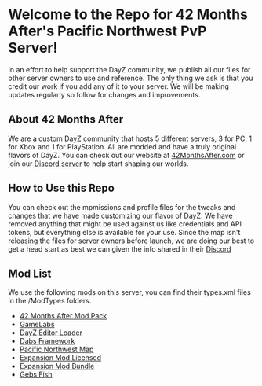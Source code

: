 # Welcome to the Repo for 42 Months After's Pacific Northwest PvP Server!
In an effort to help support the DayZ community, we publish all our files for other server owners to use and reference. The only thing we ask is that you credit our work if you add any of it to your server. We will be making updates regularly so follow for changes and improvements.

## About 42 Months After
We are a custom DayZ community that hosts 5 different servers, 3 for PC, 1 for Xbox and 1 for PlayStation. All are modded and have a truly original flavors of DayZ. You can check out our website at [42MonthsAfter.com](http://www.42MonthsAfter.com) or join our [Discord server](http://discord.42MonthsAfter.com) to help start shaping our worlds.

## How to Use this Repo
You can check out the mpmissions and profile files for the tweaks and changes that we have made customizing our flavor of DayZ. We have removed anything that might be used against us like credentials and API tokens, but everything else is available for your use. Since the map isn't releasing the files for server owners before launch, we are doing our best to get a head start as best we can given the info shared in their [Discord](https://discord.gg/jARcNVEgrN)

## Mod List
We use the following mods on this server, you can find their types.xml files in the /ModTypes folders.
- [42 Months After Mod Pack](https://steamcommunity.com/sharedfiles/filedetails/?id=3133630816&searchtext=42+Months+After+Mod+Pack)
- [GameLabs](https://steamcommunity.com/sharedfiles/filedetails/?id=2464526692&searchtext=GameLabs)
- [DayZ Editor Loader](https://steamcommunity.com/sharedfiles/filedetails/?id=2276010135&searchtext=DayZ+Editor+Loader)
- [Dabs Framework](https://steamcommunity.com/sharedfiles/filedetails/?id=2545327648&searchtext=Dabs+Framework)
- [Pacific Northwest Map](https://steamcommunity.com/sharedfiles/filedetails/?id=2935471426)
- [Expansion Mod Licensed](https://steamcommunity.com/sharedfiles/filedetails/?id=2116157322&searchtext=DayZ-Expansion-Licensed)
- [Expansion Mod Bundle](https://steamcommunity.com/sharedfiles/filedetails/?id=2572331007&searchtext=DayZ-Expansion-Bundle)
- [Gebs Fish](https://steamcommunity.com/sharedfiles/filedetails/?id=2757509117&searchtext=gebsfish)
